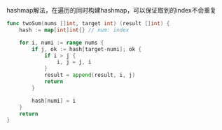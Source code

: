

hashmap解法，在遍历的同时构建hashmap，可以保证取到的index不会重复



```go
func twoSum(nums []int, target int) (result []int) {
	hash := map[int]int{} // num: index

	for i, numi := range nums {
		if j, ok := hash[target-numi]; ok {
			if i > j {
				i, j = j, i
			}
			result = append(result, i, j)
			return
		}

		hash[numi] = i
	}
	return
}
```